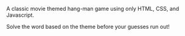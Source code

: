 A classic movie themed hang-man game using only HTML, CSS, and Javascript.

Solve the word based on the theme before your guesses run out!
